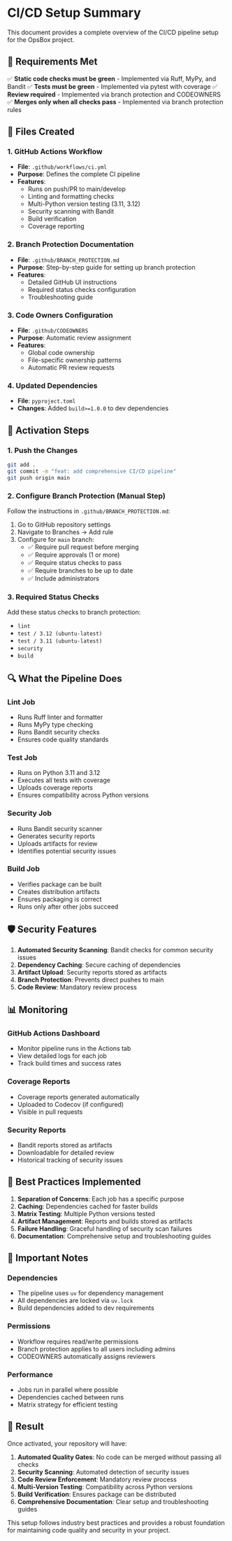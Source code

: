 # CI/CD Setup Summary

This document provides a complete overview of the CI/CD pipeline setup for the OpsBox project.

## 🎯 Requirements Met

✅ **Static code checks must be green** - Implemented via Ruff, MyPy, and Bandit
✅ **Tests must be green** - Implemented via pytest with coverage
✅ **Review required** - Implemented via branch protection and CODEOWNERS
✅ **Merges only when all checks pass** - Implemented via branch protection rules

## 📁 Files Created

### 1. GitHub Actions Workflow
- **File**: `.github/workflows/ci.yml`
- **Purpose**: Defines the complete CI pipeline
- **Features**:
  - Runs on push/PR to main/develop
  - Linting and formatting checks
  - Multi-Python version testing (3.11, 3.12)
  - Security scanning with Bandit
  - Build verification
  - Coverage reporting

### 2. Branch Protection Documentation
- **File**: `.github/BRANCH_PROTECTION.md`
- **Purpose**: Step-by-step guide for setting up branch protection
- **Features**:
  - Detailed GitHub UI instructions
  - Required status checks configuration
  - Troubleshooting guide

### 3. Code Owners Configuration
- **File**: `.github/CODEOWNERS`
- **Purpose**: Automatic review assignment
- **Features**:
  - Global code ownership
  - File-specific ownership patterns
  - Automatic PR review requests

### 4. Updated Dependencies
- **File**: `pyproject.toml`
- **Changes**: Added `build>=1.0.0` to dev dependencies

## 🚀 Activation Steps

### 1. Push the Changes
```bash
git add .
git commit -m "feat: add comprehensive CI/CD pipeline"
git push origin main
```

### 2. Configure Branch Protection (Manual Step)
Follow the instructions in `.github/BRANCH_PROTECTION.md`:

1. Go to GitHub repository settings
2. Navigate to Branches → Add rule
3. Configure for `main` branch:
   - ✅ Require pull request before merging
   - ✅ Require approvals (1 or more)
   - ✅ Require status checks to pass
   - ✅ Require branches to be up to date
   - ✅ Include administrators

### 3. Required Status Checks
Add these status checks to branch protection:
- `lint`
- `test / 3.12 (ubuntu-latest)`
- `test / 3.11 (ubuntu-latest)`
- `security`
- `build`

## 🔍 What the Pipeline Does

### Lint Job
- Runs Ruff linter and formatter
- Runs MyPy type checking
- Runs Bandit security checks
- Ensures code quality standards

### Test Job
- Runs on Python 3.11 and 3.12
- Executes all tests with coverage
- Uploads coverage reports
- Ensures compatibility across Python versions

### Security Job
- Runs Bandit security scanner
- Generates security reports
- Uploads artifacts for review
- Identifies potential security issues

### Build Job
- Verifies package can be built
- Creates distribution artifacts
- Ensures packaging is correct
- Runs only after other jobs succeed

## 🛡️ Security Features

1. **Automated Security Scanning**: Bandit checks for common security issues
2. **Dependency Caching**: Secure caching of dependencies
3. **Artifact Upload**: Security reports stored as artifacts
4. **Branch Protection**: Prevents direct pushes to main
5. **Code Review**: Mandatory review process

## 📊 Monitoring

### GitHub Actions Dashboard
- Monitor pipeline runs in the Actions tab
- View detailed logs for each job
- Track build times and success rates

### Coverage Reports
- Coverage reports generated automatically
- Uploaded to Codecov (if configured)
- Visible in pull requests

### Security Reports
- Bandit reports stored as artifacts
- Downloadable for detailed review
- Historical tracking of security issues

## 🔧 Best Practices Implemented

1. **Separation of Concerns**: Each job has a specific purpose
2. **Caching**: Dependencies cached for faster builds
3. **Matrix Testing**: Multiple Python versions tested
4. **Artifact Management**: Reports and builds stored as artifacts
5. **Failure Handling**: Graceful handling of security scan failures
6. **Documentation**: Comprehensive setup and troubleshooting guides

## 🚨 Important Notes

### Dependencies
- The pipeline uses `uv` for dependency management
- All dependencies are locked via `uv.lock`
- Build dependencies added to dev requirements

### Permissions
- Workflow requires read/write permissions
- Branch protection applies to all users including admins
- CODEOWNERS automatically assigns reviewers

### Performance
- Jobs run in parallel where possible
- Dependencies cached between runs
- Matrix strategy for efficient testing

## 🎉 Result

Once activated, your repository will have:

1. **Automated Quality Gates**: No code can be merged without passing all checks
2. **Security Scanning**: Automated detection of security issues
3. **Code Review Enforcement**: Mandatory review process
4. **Multi-Version Testing**: Compatibility across Python versions
5. **Build Verification**: Ensures package can be distributed
6. **Comprehensive Documentation**: Clear setup and troubleshooting guides

This setup follows industry best practices and provides a robust foundation for maintaining code quality and security in your project.

